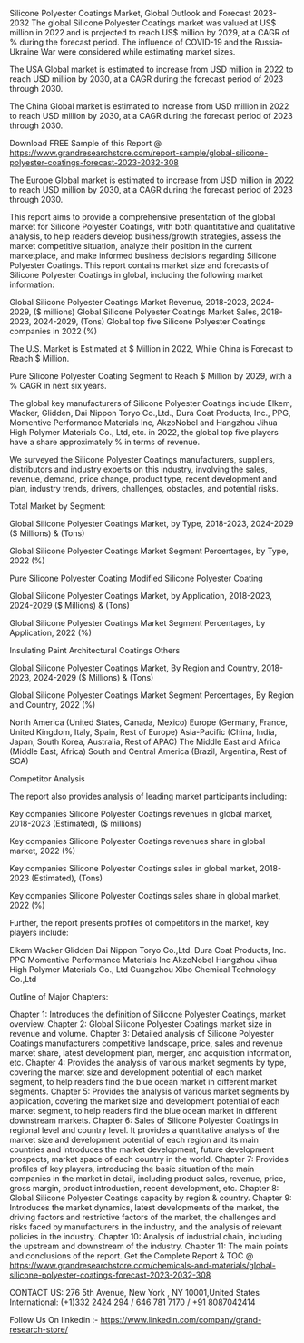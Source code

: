 Silicone Polyester Coatings Market, Global Outlook and Forecast 2023-2032
The global Silicone Polyester Coatings market was valued at US$ million in 2022 and is projected to reach US$ million by 2029, at a CAGR of % during the forecast period. The influence of COVID-19 and the Russia-Ukraine War were considered while estimating market sizes.

The USA Global market is estimated to increase from USD million in 2022 to reach USD million by 2030, at a CAGR during the forecast period of 2023 through 2030.

The China Global market is estimated to increase from USD million in 2022 to reach USD million by 2030, at a CAGR during the forecast period of 2023 through 2030.

Download FREE Sample of this Report @ https://www.grandresearchstore.com/report-sample/global-silicone-polyester-coatings-forecast-2023-2032-308

The Europe Global market is estimated to increase from USD million in 2022 to reach USD million by 2030, at a CAGR during the forecast period of 2023 through 2030.

This report aims to provide a comprehensive presentation of the global market for Silicone Polyester Coatings, with both quantitative and qualitative analysis, to help readers develop business/growth strategies, assess the market competitive situation, analyze their position in the current marketplace, and make informed business decisions regarding Silicone Polyester Coatings. This report contains market size and forecasts of Silicone Polyester Coatings in global, including the following market information:

Global Silicone Polyester Coatings Market Revenue, 2018-2023, 2024-2029, ($ millions)
Global Silicone Polyester Coatings Market Sales, 2018-2023, 2024-2029, (Tons)
Global top five Silicone Polyester Coatings companies in 2022 (%)

The U.S. Market is Estimated at $ Million in 2022, While China is Forecast to Reach $ Million.

Pure Silicone Polyester Coating Segment to Reach $ Million by 2029, with a % CAGR in next six years.

The global key manufacturers of Silicone Polyester Coatings include Elkem, Wacker, Glidden, Dai Nippon Toryo Co.,Ltd., Dura Coat Products, Inc., PPG, Momentive Performance Materials Inc, AkzoNobel and Hangzhou Jihua High Polymer Materials Co., Ltd, etc. in 2022, the global top five players have a share approximately % in terms of revenue.

We surveyed the Silicone Polyester Coatings manufacturers, suppliers, distributors and industry experts on this industry, involving the sales, revenue, demand, price change, product type, recent development and plan, industry trends, drivers, challenges, obstacles, and potential risks.

Total Market by Segment:

Global Silicone Polyester Coatings Market, by Type, 2018-2023, 2024-2029 ($ Millions) & (Tons)

Global Silicone Polyester Coatings Market Segment Percentages, by Type, 2022 (%)

Pure Silicone Polyester Coating
Modified Silicone Polyester Coating

Global Silicone Polyester Coatings Market, by Application, 2018-2023, 2024-2029 ($ Millions) & (Tons)

Global Silicone Polyester Coatings Market Segment Percentages, by Application, 2022 (%)

Insulating Paint
Architectural Coatings
Others

Global Silicone Polyester Coatings Market, By Region and Country, 2018-2023, 2024-2029 ($ Millions) & (Tons)

Global Silicone Polyester Coatings Market Segment Percentages, By Region and Country, 2022 (%)

North America (United States, Canada, Mexico)
Europe (Germany, France, United Kingdom, Italy, Spain, Rest of Europe)
Asia-Pacific (China, India, Japan, South Korea, Australia, Rest of APAC)
The Middle East and Africa (Middle East, Africa)
South and Central America (Brazil, Argentina, Rest of SCA)

Competitor Analysis

The report also provides analysis of leading market participants including:

Key companies Silicone Polyester Coatings revenues in global market, 2018-2023 (Estimated), ($ millions)

Key companies Silicone Polyester Coatings revenues share in global market, 2022 (%)

Key companies Silicone Polyester Coatings sales in global market, 2018-2023 (Estimated), (Tons)

Key companies Silicone Polyester Coatings sales share in global market, 2022 (%)

Further, the report presents profiles of competitors in the market, key players include:

Elkem
Wacker
Glidden
Dai Nippon Toryo Co.,Ltd.
Dura Coat Products, Inc.
PPG
Momentive Performance Materials Inc
AkzoNobel
Hangzhou Jihua High Polymer Materials Co., Ltd
Guangzhou Xibo Chemical Technology Co.,Ltd

Outline of Major Chapters:

Chapter 1: Introduces the definition of Silicone Polyester Coatings, market overview.
Chapter 2: Global Silicone Polyester Coatings market size in revenue and volume.
Chapter 3: Detailed analysis of Silicone Polyester Coatings manufacturers competitive landscape, price, sales and revenue market share, latest development plan, merger, and acquisition information, etc.
Chapter 4: Provides the analysis of various market segments by type, covering the market size and development potential of each market segment, to help readers find the blue ocean market in different market segments.
Chapter 5: Provides the analysis of various market segments by application, covering the market size and development potential of each market segment, to help readers find the blue ocean market in different downstream markets.
Chapter 6: Sales of Silicone Polyester Coatings in regional level and country level. It provides a quantitative analysis of the market size and development potential of each region and its main countries and introduces the market development, future development prospects, market space of each country in the world.
Chapter 7: Provides profiles of key players, introducing the basic situation of the main companies in the market in detail, including product sales, revenue, price, gross margin, product introduction, recent development, etc.
Chapter 8: Global Silicone Polyester Coatings capacity by region & country.
Chapter 9: Introduces the market dynamics, latest developments of the market, the driving factors and restrictive factors of the market, the challenges and risks faced by manufacturers in the industry, and the analysis of relevant policies in the industry.
Chapter 10: Analysis of industrial chain, including the upstream and downstream of the industry.
Chapter 11: The main points and conclusions of the report.
Get the Complete Report & TOC @ https://www.grandresearchstore.com/chemicals-and-materials/global-silicone-polyester-coatings-forecast-2023-2032-308

CONTACT US:
276 5th Avenue, New York , NY 10001,United States
International: (+1)332 2424 294 / 646 781 7170 / +91 8087042414

Follow Us On linkedin :- https://www.linkedin.com/company/grand-research-store/
